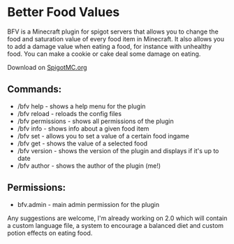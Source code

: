 # Better Food Values
BFV is a Minecraft plugin for spigot servers that allows you to change the food and saturation value of every food item in Minecraft. 
It also allows you to add a damage value when eating a food, for instance with unhealthy food. 
You can make a cookie or cake deal some damage on eating.

Download on [SpigotMC.org](https://www.spigotmc.org/resources/better-food-values.92020/)

## Commands:
* /bfv help - shows a help menu for the plugin
* /bfv reload - reloads the config files
* /bfv permissions - shows all permissions of the plugin
* /bfv info <food> - shows info about a given food item
* /bfv set <food> <setting> <value> - allows you to set a value of a certain food ingame
* /bfv get <food> <setting> - shows the value of a selected food
* /bfv version - shows the version of the plugin and displays if it's up to date
* /bfv author - shows the author of the plugin (me!)

## Permissions:
* bfv.admin - main admin permission for the plugin

Any suggestions are welcome, I'm already working on 2.0 which will contain a custom language file, a system to encourage a balanced diet and custom potion effects on eating food.

